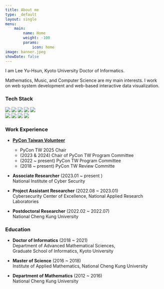 ```yaml
---
title: About me
type: _default
layout: single
menu:
    main:
        name: Home
        weight: -100
        params:
            icon: home
image: banner.jpeg
showDate: false
---
```


I am Lee Yu-Hsun, Kyoto University Doctor of Informatics.

Mathematics, Music, and Computer Science are my main interests. I work on web system development and web-based interactive data visualization.

### Tech Stack

![](https://img.shields.io/badge/-Python-05122A?style=flat&logo=python) 
![](https://img.shields.io/badge/-JavaScript-05122A?style=flat&logo=javascript) 
![](https://img.shields.io/badge/-Node.js-05122A?style=flat&logo=node.js)
![](https://img.shields.io/badge/-C-05122A?style=flat&logo=C) 
![](https://img.shields.io/badge/-C++-05122A?style=flat&logo=C%2B%2B)  
![](https://img.shields.io/badge/-MySQL-05122A?style=flat&logo=mysql)
![](https://img.shields.io/badge/-Django-05122A?style=flat&logo=django) 
![](https://img.shields.io/badge/-Arduino-05122A?style=flat&logo=arduino) 
![](https://img.shields.io/badge/-Raspberry%20Pi-05122A?style=flat&logo=raspberry%20pi)

### Work Experience

- [**PyCon Taiwan Volunteer**](<https://tw.pycon.org/>)

  - PyCon TW 2025 Chair
  - (2023 & 2024) Chair of PyCon TW Program Committee
  - (2022 ~ present) PyCon TW Program Committee
  - (2018 ~ present) PyCon TW Review Committe

- **Associate Researcher** (2023.01 ~ present )
  <br>National Institute of Cyber Security
- **Project Assistant Researcher** (2022.08 ~ 2023.01)
  <br>Cybersecurity Center of Excellence, National Applied Research Laboratories
- **Postdoctoral Researcher** (2022.02 ~ 2022.07)
  <br>National Cheng Kung University

### Education

- **Doctor of Informatics** (2018 ~ 2021)<br>
  Department of Advanced Mathematical Sciences,  <br>
  Graduate School of Informatics, Kyoto University

- **Master of Science** (2016 ~ 2018)<br>
  Institute of Applied Mathematics, National Cheng Kung University
- **Department of Mathematics** (2012 ~ 2016)<br>
  National Cheng Kung University
